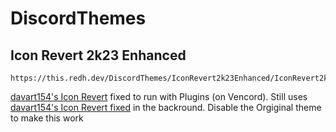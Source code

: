 # DiscordThemes

## Icon Revert 2k23 Enhanced

```
https://this.redh.dev/DiscordThemes/IconRevert2k23Enhanced/IconRevert2k23Enhanced.theme.css
```

[davart154's Icon Revert](https://github.com/davart154/Icon-Revert-2023) fixed to run with Plugins (on Vencord).
Still uses [davart154's Icon Revert fixed](https://github.com/davart154/Icon-Revert-2023) in the backround.
Disable the Orgiginal theme to make this work
